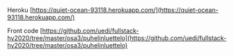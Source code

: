 Heroku [https://quiet-ocean-93118.herokuapp.com/](https://quiet-ocean-93118.herokuapp.com/)

Front code [https://github.com/uedi/fullstack-hy2020/tree/master/osa3/puhelinluettelo](https://github.com/uedi/fullstack-hy2020/tree/master/osa3/puhelinluettelo)
